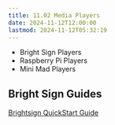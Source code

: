 ```yaml
---
title: 11.02 Media Players
date: 2024-11-12T12:00:00
lastmod: 2024-11-12T05:32:19
---
```


- Bright Sign Players
- Raspberry Pi Players
- Mini Mad Players

## Bright Sign Guides

[Brightsign QuickStart Guide](https://www.brightsign.biz/resources/quickstart-guide/)
